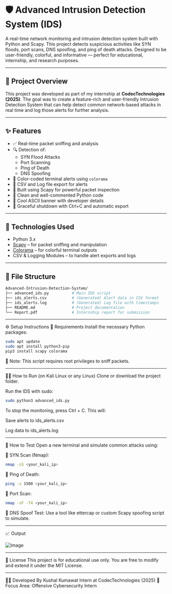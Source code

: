 # 🛡️ Advanced Intrusion Detection System (IDS)

A real-time network monitoring and intrusion detection system built with Python and Scapy. This project detects suspicious activities like SYN floods, port scans, DNS spoofing, and ping of death attacks. Designed to be user-friendly, colorful, and informative — perfect for educational, internship, and research purposes.

---

## 📌 Project Overview

This project was developed as part of my internship at **CodecTechnologies (2025)**. The goal was to create a feature-rich and user-friendly Intrusion Detection System that can help detect common network-based attacks in real time and log those alerts for further analysis.

---

## ✨ Features

- ✅ Real-time packet sniffing and analysis
- 🔍 Detection of:
  - SYN Flood Attacks
  - Port Scanning
  - Ping of Death
  - DNS Spoofing
- 🎨 Color-coded terminal alerts using `colorama`
- 📂 CSV and Log file export for alerts
- 📡 Built using Scapy for powerful packet inspection
- 🧠 Clean and well-commented Python code
- 📛 Cool ASCII banner with developer details
- 🧘 Graceful shutdown with Ctrl+C and automatic export

---

## 🚀 Technologies Used

- Python 3.x
- [Scapy](https://scapy.net/) – for packet sniffing and manipulation
- [Colorama](https://pypi.org/project/colorama/) – for colorful terminal outputs
- CSV & Logging Modules – to handle alert exports and logs

---

## 📁 File Structure

```bash
Advanced-Intrusion-Detection-System/
├── advanced_ids.py          # Main IDS script
├── ids_alerts.csv           # (Generated) Alert data in CSV format
├── ids_alerts.log           # (Generated) Log file with timestamps
├── README.md                # Project documentation
└── Report.pdf               # Internship report for submission
```

---

⚙️ Setup Instructions
🔧 Requirements
Install the necessary Python packages:
```bash
sudo apt update
sudo apt install python3-pip
pip3 install scapy colorama
```
📌 Note: This script requires root privileges to sniff packets.

---

🏃‍♂️ How to Run (on Kali Linux or any Linux)
Clone or download the project folder.

Run the IDS with sudo:
```bash
sudo python3 advanced_ids.py
```
To stop the monitoring, press Ctrl + C. This will:

Save alerts to ids_alerts.csv

Log data to ids_alerts.log

---

🧪 How to Test
Open a new terminal and simulate common attacks using:

📍 SYN Scan (Nmap):
```bash
nmap -sS <your_kali_ip>
```
📍 Ping of Death:
```bash
ping -s 1500 <your_kali_ip>
```
📍 Port Scan:
```bash
nmap -sF -T4 <your_kali_ip>
```
📍 DNS Spoof Test:
Use a tool like ettercap or custom Scapy spoofing script to simulate.

---

📈 Output

![Image](https://github.com/user-attachments/assets/0c75fb8d-d390-42cd-939e-276c0ac7a4d7)

---

📜 License
This project is for educational use only. You are free to modify and extend it under the MIT License.

---

👨‍💻 Developed By
Kushal Kumawat
Intern at CodecTechnologies (2025)
🔐 Focus Area: Offensive Cybersecurity Intern
